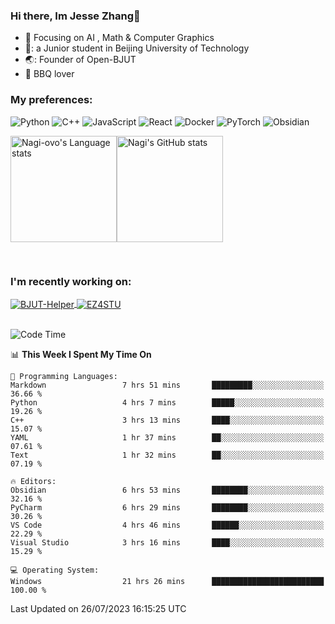 ### Hi there, Im Jesse Zhang👋
- :orange_book: Focusing on AI , Math & Computer Graphics
- 🔬: a Junior student in Beijing University of Technology
- 🌏: Founder of Open-BJUT
- :meat_on_bone: BBQ lover

### My preferences:
![Python](https://img.shields.io/badge/python-3670A0?style=for-the-badge&logo=python&logoColor=ffdd54)
![C++](https://img.shields.io/badge/c++-%2300599C.svg?style=for-the-badge&logo=c%2B%2B&logoColor=white)
![JavaScript](https://img.shields.io/badge/javascript-%23323330.svg?style=for-the-badge&logo=javascript&logoColor=%23F7DF1E)
![React](https://img.shields.io/badge/react-%2320232a.svg?style=for-the-badge&logo=react&logoColor=%2361DAFB)
![Docker](https://img.shields.io/badge/docker-%230db7ed.svg?style=for-the-badge&logo=docker&logoColor=white)
![PyTorch](https://img.shields.io/badge/PyTorch-%23EE4C2C.svg?style=for-the-badge&logo=PyTorch&logoColor=white)
![Obsidian](https://img.shields.io/badge/Obsidian-%23483699.svg?style=for-the-badge&logo=obsidian&logoColor=white)


<div style="display:flex; flex-wrap:wrap; height: 200px;">
  <img height="170" src="https://github-readme-stats-git-main-nagi-ovo.vercel.app/api/top-langs/?username=Nagi-ovo&hide=css,scss,html,java,typescript&layout=compact&card_width=345&card_height=400" alt="Nagi-ovo's Language stats">
  <img height="170" src="https://github-readme-stats-git-main-nagi-ovo.vercel.app/api?username=Nagi-ovo&show_icons=true&theme=radical" alt="Nagi's GitHub stats">
</div>

### I'm recently working on:</a>

 <div>
<a href="https://github.com/Open-BJUT/BJUT-Helper">
  <img align="center" src="https://github-readme-stats-git-main-nagi-ovo.vercel.app/api/pin/?username=Nagi-ovo&repo=BJUT-Helper" alt="BJUT-Helper">
</a>
<a href="https://github.com/Nagi-ovo/EZ4STU">
  <img align="center" src="https://github-readme-stats-git-main-nagi-ovo.vercel.app/api/pin/?username=Nagi-ovo&repo=EZ4STU" alt="EZ4STU">
</a>  
</div>

<br />

<!--START_SECTION:waka-->
![Code Time](http://img.shields.io/badge/Code%20Time-124%20hrs%2035%20mins-blue)

📊 **This Week I Spent My Time On** 

```text
💬 Programming Languages: 
Markdown                 7 hrs 51 mins       █████████░░░░░░░░░░░░░░░░   36.66 % 
Python                   4 hrs 7 mins        █████░░░░░░░░░░░░░░░░░░░░   19.26 % 
C++                      3 hrs 13 mins       ████░░░░░░░░░░░░░░░░░░░░░   15.07 % 
YAML                     1 hr 37 mins        ██░░░░░░░░░░░░░░░░░░░░░░░   07.61 % 
Text                     1 hr 32 mins        ██░░░░░░░░░░░░░░░░░░░░░░░   07.19 % 

🔥 Editors: 
Obsidian                 6 hrs 53 mins       ████████░░░░░░░░░░░░░░░░░   32.16 % 
PyCharm                  6 hrs 29 mins       ████████░░░░░░░░░░░░░░░░░   30.26 % 
VS Code                  4 hrs 46 mins       ██████░░░░░░░░░░░░░░░░░░░   22.29 % 
Visual Studio            3 hrs 16 mins       ████░░░░░░░░░░░░░░░░░░░░░   15.29 % 

💻 Operating System: 
Windows                  21 hrs 26 mins      █████████████████████████   100.00 % 
```


 Last Updated on 26/07/2023 16:15:25 UTC
<!--END_SECTION:waka-->



